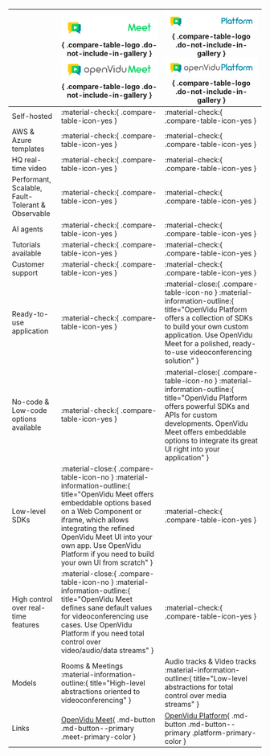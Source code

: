 |                       | ![OpenVidu Meet](/assets/images/logos/meet_whitefont_transback.png#only-dark){ .compare-table-logo .do-not-include-in-gallery } ![OpenVidu Meet](/assets/images/logos/meet_greyfont_transback.png#only-light){ .compare-table-logo .do-not-include-in-gallery }    | ![OpenVidu Platform](/assets/images/logos/platform_whitefont_transback.png#only-dark){ .compare-table-logo .do-not-include-in-gallery } ![OpenVidu Platform](/assets/images/logos/platform_greyfont_transback.png#only-light){ .compare-table-logo .do-not-include-in-gallery } |
| ------------------------ | ---------------- | ----------------- |
| Self-hosted              | :material-check:{ .compare-table-icon-yes } | :material-check:{ .compare-table-icon-yes }  |
| AWS & Azure templates    | :material-check:{ .compare-table-icon-yes } | :material-check:{ .compare-table-icon-yes }  |
| HQ real-time video | :material-check:{ .compare-table-icon-yes } | :material-check:{ .compare-table-icon-yes }  |
| Performant, Scalable, Fault-Tolerant & Observable | :material-check:{ .compare-table-icon-yes } | :material-check:{ .compare-table-icon-yes }  |
| AI agents             | :material-check:{ .compare-table-icon-yes } | :material-check:{ .compare-table-icon-yes }  |
| Tutorials available      | :material-check:{ .compare-table-icon-yes } | :material-check:{ .compare-table-icon-yes }  |
| Customer support         | :material-check:{ .compare-table-icon-yes } | :material-check:{ .compare-table-icon-yes }  |
| Ready-to-use application | :material-check:{ .compare-table-icon-yes } | :material-close:{ .compare-table-icon-no } :material-information-outline:{ title="OpenVidu Platform offers a collection of SDKs to build your own custom application. Use OpenVidu Meet for a polished, ready-to-use videoconferencing solution" }  |
| No-code & Low-code options available | :material-check:{ .compare-table-icon-yes } | :material-close:{ .compare-table-icon-no } :material-information-outline:{ title="OpenVidu Platform offers powerful SDKs and APIs for custom developments. OpenVidu Meet offers embeddable options to integrate its great UI right into your application" }  |
| Low-level SDKs           | :material-close:{ .compare-table-icon-no } :material-information-outline:{ title="OpenVidu Meet offers embeddable options based on a Web Component or iframe, which allows integrating the refined OpenVidu Meet UI into your own app. Use OpenVidu Platform if you need to build your own UI from scratch" } | :material-check:{ .compare-table-icon-yes }  |
| High control over real-time features | :material-close:{ .compare-table-icon-no } :material-information-outline:{ title="OpenVidu Meet defines sane default values for videoconferencing use cases. Use OpenVidu Platform if you need total control over video/audio/data streams" } | :material-check:{ .compare-table-icon-yes }  |
| Models                   | Rooms & Meetings :material-information-outline:{ title="High-level abstractions oriented to videoconferencing" } | Audio tracks & Video tracks :material-information-outline:{ title="Low-level abstractions for total control over media streams" }   |
| Links                    | [OpenVidu Meet](/meet/index.md){ .md-button .md-button--primary .meet-primary-color } | [OpenVidu Platform](/docs/index.md){ .md-button .md-button--primary .platform-primary-color }      |